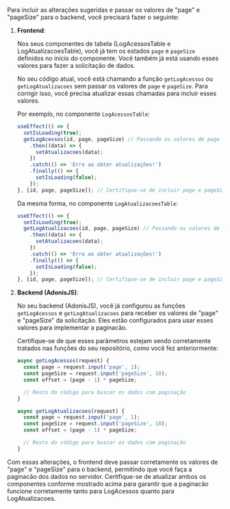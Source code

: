 Para incluir as alterações sugeridas e passar os valores de "page" e "pageSize" para o backend, você precisará fazer o seguinte:

1. **Frontend**:

   Nos seus componentes de tabela (LogAcessosTable e LogAtualizacoesTable), você já tem os estados `page` e `pageSize` definidos no início do componente. Você também já está usando esses valores para fazer a solicitação de dados.

   No seu código atual, você está chamando a função `getLogAcessos` ou `getLogAtualizacoes` sem passar os valores de `page` e `pageSize`. Para corrigir isso, você precisa atualizar essas chamadas para incluir esses valores.

   Por exemplo, no componente `LogAcessosTable`:

   ```javascript
   useEffect(() => {
     setIsLoading(true);
     getLogAcessos(id, page, pageSize) // Passando os valores de page e pageSize
       .then((data) => {
         setAtualizacoes(data);
       })
       .catch(() => 'Erro ao obter atualizações!')
       .finally(() => {
         setIsLoading(false);
       });
   }, [id, page, pageSize]); // Certifique-se de incluir page e pageSize como dependências
   ```

   Da mesma forma, no componente `LogAtualizacoesTable`:

   ```javascript
   useEffect(() => {
     setIsLoading(true);
     getLogAtualizacoes(id, page, pageSize) // Passando os valores de page e pageSize
       .then((data) => {
         setAtualizacoes(data);
       })
       .catch(() => 'Erro ao obter atualizações!')
       .finally(() => {
         setIsLoading(false);
       });
   }, [id, page, pageSize]); // Certifique-se de incluir page e pageSize como dependências
   ```

2. **Backend (AdonisJS)**:

   No seu backend (AdonisJS), você já configurou as funções `getLogAcessos` e `getLogAtualizacoes` para receber os valores de "page" e "pageSize" da solicitação. Eles estão configurados para usar esses valores para implementar a paginacão.

   Certifique-se de que esses parâmetros estejam sendo corretamente tratados nas funções do seu repositório, como você fez anteriormente:

   ```javascript
   async getLogAcessos(request) {
     const page = request.input('page', 1);
     const pageSize = request.input('pageSize', 10);
     const offset = (page - 1) * pageSize;

     // Resto do código para buscar os dados com paginação
   }

   async getLogAtualizacoes(request) {
     const page = request.input('page', 1);
     const pageSize = request.input('pageSize', 10);
     const offset = (page - 1) * pageSize;

     // Resto do código para buscar os dados com paginação
   }
   ```

Com essas alterações, o frontend deve passar corretamente os valores de "page" e "pageSize" para o backend, permitindo que você faça a paginacão dos dados no servidor. Certifique-se de atualizar ambos os componentes conforme mostrado acima para garantir que a paginacão funcione corretamente tanto para LogAcessos quanto para LogAtualizacoes.